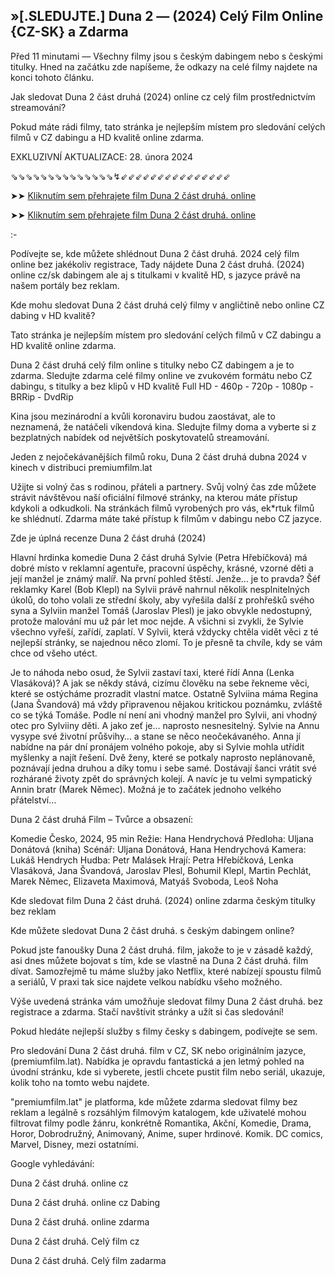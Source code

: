 ## »[.SLEDUJTE.]  Duna 2 — (2024) Celý Film Online {CZ-SK} a Zdarma

Před 11 minutami — Všechny filmy jsou s českým dabingem nebo s českými titulky. Hned na začátku zde napíšeme, že odkazy na celé filmy najdete na konci tohoto článku.

Jak sledovat Duna 2 část druhá (2024) online cz celý film prostřednictvím streamování?

Pokud máte rádi filmy, tato stránka je nejlepším místem pro sledování celých filmů v CZ dabingu a HD kvalitě online zdarma.

EXKLUZIVNÍ AKTUALIZACE: 28. února 2024

⇘⇘⇘⇘⇘⇘⇘⇘⇘⇘⇘⇘⇘⇘↯⇙⇙⇙⇙⇙⇙⇙⇙⇙⇙⇙⇙⇙⇙⇙

➤➤ [Kliknutím sem přehrajete film Duna 2 část druhá. online](https://fliksnet.com/cs/movie/693134/dune-part-two)

➤➤ [Kliknutím sem přehrajete film Duna 2 část druhá. online](https://fliksnet.com/cs/movie/693134/dune-part-two)

:-

Podívejte se, kde můžete shlédnout Duna 2 část druhá. 2024 celý film online bez jakékoliv registrace, Tady nájdete Duna 2 část druhá. (2024) online cz/sk dabingem ale aj s titulkami v kvalitě HD, s jazyce právě na našem portály bez reklam.

Kde mohu sledovat Duna 2 část druhá celý filmy v angličtině nebo online CZ dabing v HD kvalitě?

Tato stránka je nejlepším místem pro sledování celých filmů v CZ dabingu a HD kvalitě online zdarma.

Duna 2 část druhá celý film online s titulky nebo CZ dabingem a je to zdarma. Sledujte zdarma celé filmy online ve zvukovém formátu nebo CZ dabingu, s titulky a bez klipů v HD kvalitě Full HD - 460p - 720p - 1080p - BRRip - DvdRip

Kina jsou mezinárodní a kvůli koronaviru budou zaostávat, ale to neznamená, že natáčeli víkendová kina. Sledujte filmy doma a vyberte si z bezplatných nabídek od největších poskytovatelů streamování.

Jeden z nejočekávanějších filmů roku, Duna 2 část druhá dubna 2024 v kinech v distribuci premiumfilm.lat

Užijte si volný čas s rodinou, přáteli a partnery. Svůj volný čas zde můžete strávit návštěvou naší oficiální filmové stránky, na kterou máte přístup kdykoli a odkudkoli. Na stránkách filmů vyrobených pro vás, ek*rtuk filmů ke shlédnutí. Zdarma máte také přístup k filmům v dabingu nebo CZ jazyce.

Zde je úplná recenze Duna 2 část druhá (2024)

Hlavní hrdinka komedie Duna 2 část druhá Sylvie (Petra Hřebíčková) má dobré místo v reklamní agentuře, pracovní úspěchy, krásné, vzorné děti a její manžel je známý malíř. Na první pohled štěstí. Jenže… je to pravda? Šéf reklamky Karel (Bob Klepl) na Sylvii právě nahrnul několik nesplnitelných úkolů, do toho volali ze střední školy, aby vyřešila další z prohřešků svého syna a Sylviin manžel Tomáš (Jaroslav Plesl) je jako obvykle nedostupný, protože malování mu už pár let moc nejde. A všichni si zvykli, že Sylvie všechno vyřeší, zařídí, zaplatí. V Sylvii, která vždycky chtěla vidět věci z té nejlepší stránky, se najednou něco zlomí. To je přesně ta chvíle, kdy se vám chce od všeho utéct.

Je to náhoda nebo osud, že Sylvii zastaví taxi, které řídí Anna (Lenka Vlasáková)? A jak se někdy stává, cizímu člověku na sebe řekneme věci, které se ostýcháme prozradit vlastní matce. Ostatně Sylviina máma Regina (Jana Švandová) má vždy připravenou nějakou kritickou poznámku, zvláště co se týká Tomáše. Podle ní není ani vhodný manžel pro Sylvii, ani vhodný otec pro Sylviiny děti. A jako zeť je… naprosto nesnesitelný. Sylvie na Annu vysype své životní průšvihy… a stane se něco neočekávaného. Anna jí nabídne na pár dní pronájem volného pokoje, aby si Sylvie mohla utřídit myšlenky a najít řešení. Dvě ženy, které se potkaly naprosto neplánovaně, poznávají jedna druhou a díky tomu i sebe samé. Dostávají šanci vrátit své rozhárané životy zpět do správných kolejí. A navíc je tu velmi sympatický Annin bratr (Marek Němec). Možná je to začátek jednoho velkého přátelství…

Duna 2 část druhá Film – Tvůrce a obsazení:

Komedie
Česko, 2024, 95 min
Režie: Hana Hendrychová
Předloha: Uljana Donátová (kniha)
Scénář: Uljana Donátová, Hana Hendrychová
Kamera: Lukáš Hendrych
Hudba: Petr Malásek
Hrají: Petra Hřebíčková, Lenka Vlasáková, Jana Švandová, Jaroslav Plesl, Bohumil Klepl, Martin Pechlát, Marek Němec, Elizaveta Maximová, Matyáš Svoboda, Leoš Noha

Kde sledovat film Duna 2 část druhá. (2024) online zdarma českým titulky bez reklam

Kde můžete sledovat Duna 2 část druhá. s českým dabingem online?

Pokud jste fanoušky Duna 2 část druhá. film, jakože to je v zásadě každý, asi dnes můžete bojovat s tím, kde se vlastně na Duna 2 část druhá. film dívat. Samozřejmě tu máme služby jako Netflix, které nabízejí spoustu filmů a seriálů, V praxi tak sice najdete velkou nabídku všeho možného.

Výše uvedená stránka vám umožňuje sledovat filmy Duna 2 část druhá. bez registrace a zdarma. Stačí navštívit stránky a užít si čas sledování!

Pokud hledáte nejlepší služby s filmy česky s dabingem, podívejte se sem.

Pro sledování Duna 2 část druhá. film v CZ, SK nebo originálním jazyce, (premiumfilm.lat). Nabídka je opravdu fantastická a jen letmý pohled na úvodní stránku, kde si vyberete, jestli chcete pustit film nebo seriál, ukazuje, kolik toho na tomto webu najdete.

"premiumfilm.lat" je platforma, kde můžete zdarma sledovat filmy bez reklam a legálně s rozsáhlým filmovým katalogem, kde uživatelé mohou filtrovat filmy podle žánru, konkrétně Romantika, Akční, Komedie, Drama, Horor, Dobrodružný, Animovaný, Anime, super hrdinové. Komik. DC comics, Marvel, Disney, mezi ostatními.

Google vyhledávání:

Duna 2 část druhá. online cz

Duna 2 část druhá. online cz Dabing

Duna 2 část druhá. online zdarma

Duna 2 část druhá. Celý film cz

Duna 2 část druhá. Celý film zadarma
